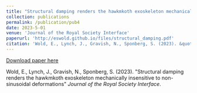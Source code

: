 ```yaml
---
title: "Structural damping renders the hawkmkoth exoskeleton mechanically insensitive to non-sinusoidal deformations"
collection: publications
permalink: /publication/pub4
date: 2023-5-01
venue: 'Journal of the Royal Society Interface'
paperurl: 'http://eswold.github.io/files/structural_damping.pdf'
citation: 'Wold, E., Lynch, J., Gravish, N., Sponberg, S. (2023). &quot; Structural damping renders the hawkmkoth exoskeleton mechanically insensitive to non-sinusoidal deformations&quot; <i>Journal of the Royal Society Interface</i>.'
---
```


[Download paper here](http://eswold.github.io/files/structural_damping.pdf)

Wold, E., Lynch, J., Gravish, N., Sponberg, S. (2023). "Structural damping renders the hawkmkoth exoskeleton mechanically insensitive to non-sinusoidal deformations" <i>Journal of the Royal Society Interface</i>.